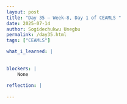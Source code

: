 ```yaml
---
layout: post
title: "Day 35 – Week-8, Day 1 of CEAMLS "
date: 2025-07-14
author: Sogidechukwu Unegbu
permalink: /day35.html
tags: ["CEAMLS"]

what_i_learned: |    
    
  
blockers: |
    None
  
reflection: |
    
---
```

